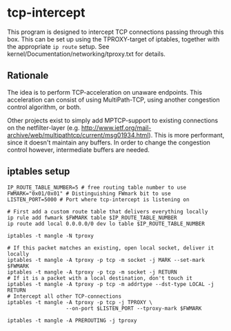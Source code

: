 tcp-intercept
=============

This program is designed to intercept TCP connections passing through this box.
This can be set up using the TPROXY-target of iptables, together with the
appropriate `ip route` setup. See kernel/Documentation/networking/tproxy.txt for
details.


Rationale
---------

The idea is to perform TCP-acceleration on unaware endpoints. This acceleration
can consist of using MultiPath-TCP, using another congestion control algorithm,
or both.

Other projects exist to simply add MPTCP-support to existing connections on the
netfilter-layer (e.g.
http://www.ietf.org/mail-archive/web/multipathtcp/current/msg01934.html). This
is more performant, since it doesn't maintain any buffers.
In order to change the congestion control however, intermediate buffers are
needed.


iptables setup
-------------
```
IP_ROUTE_TABLE_NUMBER=5 # free routing table number to use
FWMARK="0x01/0x01" # Distinguishing FWmark bit to use
LISTEN_PORT=5000 # Port where tcp-intercept is listening on

# First add a custom route table that delivers everything locally
ip rule add fwmark $FWMARK table $IP_ROUTE_TABLE_NUMBER
ip route add local 0.0.0.0/0 dev lo table $IP_ROUTE_TABLE_NUMBER

iptables -t mangle -N tproxy

# If this packet matches an existing, open local socket, deliver it locally
iptables -t mangle -A tproxy -p tcp -m socket -j MARK --set-mark $FWMARK
iptables -t mangle -A tproxy -p tcp -m socket -j RETURN
# If it is a packet with a local destination, don't touch it
iptables -t mangle -A tproxy -p tcp -m addrtype --dst-type LOCAL -j RETURN
# Intercept all other TCP-connections
iptables -t mangle -A tproxy -p tcp -j TPROXY \
                   --on-port $LISTEN_PORT --tproxy-mark $FWMARK

iptables -t mangle -A PREROUTING -j tproxy
```
